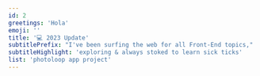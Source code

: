 ```yaml
---
id: 2
greetings: 'Hola'
emoji: ''
title: '💻 2023 Update'
subtitlePrefix: "I've been surfing the web for all Front-End topics,"
subtitleHighlight: 'exploring & always stoked to learn sick ticks'
list: 'photoloop app project'
---
```


